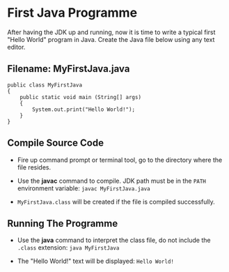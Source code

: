 # First Java Programme

After having the JDK up and running, now it is time to write a typical first "Hello World" program in Java. Create the Java file below using any text editor.

## Filename: MyFirstJava.java

```
public class MyFirstJava
{
    public static void main (String[] args)
    {
        System.out.print("Hello World!");
    }
}
```

## Compile Source Code

- Fire up command prompt or terminal tool, go to the directory where the file resides.

- Use the **javac** command to compile. JDK path must be in the `PATH` environment variable: `javac MyFirstJava.java`

- `MyFirstJava.class` will be created if the file is compiled successfully.

## Running The Programme

- Use the **java** command to interpret the class file, do not include the `.class` extension: `java MyFirstJava`

- The "Hello World!" text will be displayed: `Hello World!`
